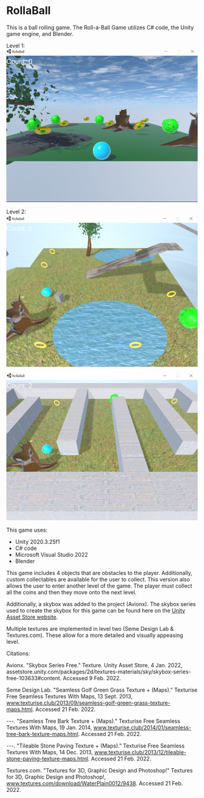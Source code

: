 # RollaBall
This is a ball rolling game.
The Roll-a-Ball Game utilizes C# code, the Unity game engine, and Blender.

Level 1:
<img src="Screenshots/Assignment 4 Part 1.png" alt="Group Game Part 1"/>

Level 2:
<img src="Screenshots/Level 2 .png" alt="Group Game Part 2"/>

<img src="Screenshots/Level 2 Maze.png" alt="Group Game Part 2"/>


This game uses:
* Unity 2020.3.25f1
* C# code
* Microsoft Visual Studio 2022
* Blender 


This game includes 4 objects that are obstacles to the player.
Additionally, custom collectables are available for the user to collect.
This version also allows the user to enter another level of the game.
The player must collect all the coins and then they move onto the next level.

Additionally, a skybox was added to the project (Avionx).
The skybox series used to create the skybox for this game can be found here on the
<a href="https://assetstore.unity.com/packages/2d/textures-materials/sky/skybox-series-free-103633#content">Unity Asset Store website</a>.

Multiple textures are implemented in level two (Seme Design Lab & Textures.com).
These allow for a more detailed and visually appeasing level. 


Citations:

Avionx. "Skybox Series Free." Texture. Unity Asset Store, 4 Jan. 2022, assetstore.unity.com/packages/2d/textures-materials/sky/skybox-series-free-103633#content. Accessed 9 Feb. 2022.

Seme Design Lab. "Seamless Golf Green Grass Texture + (Maps)." Texturise Free Seamless Textures With Maps, 13 Sept. 2013, www.texturise.club/2013/09/seamless-golf-green-grass-texture-maps.html. Accessed 21 Feb. 2022.

---. "Seamless Tree Bark Texture + (Maps)." Texturise Free Seamless Textures With Maps, 19 Jan. 2014, www.texturise.club/2014/01/seamless-tree-bark-texture-maps.html. Accessed 21 Feb. 2022.

---. "Tileable Stone Paving Texture + (Maps)." Texturise Free Seamless Textures With Maps, 14 Dec. 2013, www.texturise.club/2013/12/tileable-stone-paving-texture-maps.html. Accessed 21 Feb. 2022.

Textures.com. "Textures for 3D, Graphic Design and Photoshop!" Textures for 3D, Graphic Design and Photoshop!, www.textures.com/download/WaterPlain0012/9438. Accessed 21 Feb. 2022.
